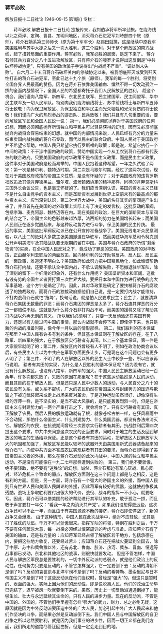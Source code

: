### 蒋军必败
解放日报十二日社论
1946-09-15
第1版()
专栏：

　　蒋军必败
    解放日报十二日社论
    捷报传来，我刘伯承将军所率劲旅，在陇海线以北之荷泽、定陶、曹县、东明间地区，消灭蒋介石进犯军刘峙部四个旅（原师），蒋介石嫡系第三师师长（原为第十军军长）赵锡田就擒，这是继续中原我军突围胜利与苏中大捷之后又一次大胜利。这三个胜利，对于整个解放区的南方战线，起了扭转局面的重要作用。蒋军必败，我军必胜的局面，是定下来了。
    蒋介石倾其兵力百分之八十五进攻解放区，只有蒋介石的喽罗才说得出这反倒是“中共破坏停战协定”，只有美国的政治骗子手说得出“内战尚不严重”、“调处尚未失败”。
    自六月二十五日蒋介石破坏关内的停战协定以来，被我彻底歼灭或受到歼灭性打击的蒋介石进犯军，至此已达十九个旅（原师）。我军的每一个胜利，将受到全国各界人民最高的赞扬。因为在蒋介石依靠美国输血、悍然不顾一切发动孤注一掷的全面内战情况下，全国人民的希望都寄托于我们人民解放区的胜利。
    趁这个机会，我们谨向八路军、新四军、东北民主联军、民主建国军、民主同盟军、华中民主联军及一切人民军队，特别向我们陇海前线将士、苏中前线将士与新四军五师将士致敬！向为保卫解放区、为保卫独立和平民主而光荣牺牲和光荣负伤的将士致敬！我们谨向广大的热烈参战的游击队、民兵致敬！我们并且有几句重要的话，要向解放区军民和全国人民说一说：
    第一，我们必须彻底抛弃对于美国政府的任何幻想，因而必须彻底抛弃所谓独立和平民主可以轻易获得的幻想，因而又必须彻底抛弃内战将会容易结束的幻想。就中国的内部情况来说，人民已经有充分的力量来结束卖国内战独裁的蒋介石专政，而代以民主的联合政府。中国人民对于美国政府并不希望它帮助，中国人民只希望它执行罗斯福的政策；即是说，希望它执行一个中间的政策：不干涉中国内政的政策，赞助中国实现一个从工农到蒋介石都有代表权的联合政府。只要美国政府的对华政策不是帝国主义政策、而是民主主义政策，这件事对于美国政府是轻而易举的。中国人民抱着这种希望，一年之久试验了两次：第一次是赫尔利、魏特迈时期，第二次是马歇尔时期。经过了这两次试验，现在对于美国政府政策的帝国主义性质，是没有怀疑的了；对于美国政府的违背罗斯福政策及其像背弃德黑兰、雅尔塔、波茨顿诸协定的精神那样，同样的背弃莫斯科三国外长会议公告，也是毫无怀疑的了。我们应当深刻认识，美国的资本主义已经不是什么自由竞争的资本主义，而是垄断资本发展到世界上空前未有的最高点的那种资本主义。应当深刻认识，第二次世界大战中，美国的名符其实的军阀是产生出来了，并且首先在美国的对外政策上实际上有了决定的发言权。这批反动的军阀，包括李海、麦克阿瑟、魏特迈等在内。现在美国的政治，在巨大的垄断资本与军阀的结合之下，帝国主义的色彩越来越浓厚，法西斯的势力在美国增长起来；而美国人民则正在逐步觉醒起来，与这种反动势力进行斗争，保卫美国的民主传统。
    最近的事实，美国这批军阀反动派已在公开宣传准备战争了。美国无线电听众民意测验，以八比二的绝对大多数主张美国撤退在华驻军，然而美驻华海军总司令柯克则公开声明美海军及其陆战队要无限期的留在中国。美国与蒋介石政府的所谓“剩余物资”的买卖，在全中国人民反对之下，竟成功了罪恶的交易。美国政府的对华政策，正由赫尔利去职后的两面政策，回向赫尔利的公开助蒋反共、反人民、反民主的一面政策，难道还不明白么？美国政府如此努力把中国殖民地化，如此慷慨帮助蒋介石打内战，还要不承认全中国内战，不承认调解失败，不愿撤退驻华军队，除了深刻的留下一个奸滑的印象外，还有什么作用呢？
    美国垄断资本和军阀、这批有钱有势的帝国主义者要打第三次世界大战，要把日本和中国作为进行战争的庞大军事基地，这个方针是确定了的。因此，其对华政策是确定了要扶植蒋介石的腐败透了的独裁政府。而蒋介石的独裁政府据他们自己说，是一定要打内战才能维持，不打内战蒋介石就怕“拖垮”。换句话说，就是怕人民要求民主；民主了，就要清算蒋介石集团无数量的罪恶；而蒋介石集团的罪恶是太多了，蒋介石连其罪恶的万分之一都赔偿不起。这就是为什么蒋介石非打内战不可，而美国的援蒋又除了帮助其打内战以外再无别的意义。
    所以我们必须明了，只要一天反动派还在美国有势力，还足以有力量过问中国的事情，那么内战就不会停下来；即使停下来，也只是新的内战的准备时期，像今年一月以后的情形那样。
    第二，我们胜利的基本保证在那里？中国人民有许多有利的条件，但其基本保证则在于解放区的存在，在于八路军、新四军的强大，在于解放区实行耕者有其田。以上三个基本保证，第一件是大家很早就明了的；第二件，解放区内外曾经有人不明了，例如在政治协商会议以后，有些民主人士以为中共应在军事方面更多让步，可是现在这个问题也会有更多人明了了；第三件，不明了的人在解放区以外的民主人士中较多一些，所以应该再行说明。
    耕者有其田的实现，为什么是人民胜利的基本保证呢？因为没有它，就没有什么解放区，也没有八路军、新四军的强大。中国人民民主解放运动已经一百余年，许多次都失败了，失败的原因在那里呢？在于这些运动虽然是人民的运动，而且其目的在于解放人民，但是还只是人民中少数人的运动，与人民百分之八十的农民没有关系，或关系不密切，广大的农民仍然在帝国主义与封建势力的压迫与欺骗之下被迫武装起来或走上战场来反对革命，于是这种运动虽然很好，却像没有生根的浮萍一样，是不坚实的，是当不起大风暴的，是只能轰轰烈烈一时，但是在帝国主义与封建势力的一两个严重打击之下，就会坍台了。只有实行耕者有其田，真正解放了农民，然后人民的解放运动就有了根，就像苍松古柏一样，在狂风暴雨中不会动摇，那怕什么帝国主义、什么封建势力、什么美国武器，都没有办法来消灭它。解放区的农民，在抗战期间曾经三次要求实行耕者有其田，抗战胜利后第四次提出这个要求，中共中央同意这次农民的正当要求，同时对于地主的生活及回到解放区的地主的生活给以保证。正是这个耕者有其田的运动，把解放区人民解放军大大的巩固和加强了，解放区军民能以较坏的武器歼灭由美国用新式武器装备起来的蒋介石军。向使中共方面不答应农民实现耕者有其田的要求，而蒋介石却得到了美国帝国主义者的外援，那么在蒋介石发动的此次内战中，中国人民的独立和平民主运动，不是没有可能像在一九二七年那样遭到失败的。
    第三，我们绝不要骄傲，绝不要轻敌，绝不要有“速胜论”的幻想。诚然，蒋介石那边有军心厌战、民心反对、经济危机三个致命的弱点，解放区方面则在这三个问题上都是与之相反，这是有利的方面。但是，另一方面，蒋介石有一个强大的帝国主义的外援，而中国人民则只有世界人民和美国人民舆论的外援，因此蒋军有较好的武器，这就使战争极其残酷，战场上争取胜利要付出很大的代价，战役、战斗的指挥一不小心，就要吃亏。因此，蒋介石可以借美国的经济帮助进行其军队的补充，敢于孤注一掷，而且敢于声言要打一年仗：“看我一年之内消灭共产党”。如果我们设想得更远些，这次战争还可以不止一年，而且由于有美国源源不断的接济，蒋介石即使停战了，新的战争又会爆发。
    由于这种情形，中国人民在此次战争中，绝对不应轻敌，尤其是打了胜仗的队伍，千万不可以骄傲起来。指挥军队的将领，特别在胜利之后，千万不要有任何疏忽大意，每一战役必须经过慎密周详的考虑与准备。应知蒋介石有了美国的输血，还是有力量的；应知蒋军已经占领了解放区若干地方，包括承德在内，要把这些地方收复，还要经过苦斗；应知蒋介石还在把战火蔓延到全国去，除了中原、苏中和冀鲁豫以外，还有苏北、鲁南、胶济、热河、冀东、晋南、绥远等战事都已发动，东北和其他地区的战事，则很快就要发动。
    但是不管怎样，中国人民与解放区军民总是要胜利的，一切中外反动派的总弱点，就是他们政治上的反动性。任何势力只要是反动的，不管它怎样强大，它一定要倒下去：反动的清朝不是倒了吗？反动的袁世凯与北洋军阀不是倒了吗？反动的希特勒、墨索里尼与日本帝国主义不是倒了吗？这些反动派在他们当权时，曾经是“强大”的，但这只是暂时的、表面的强大，实际上因为他们的反动性，即是说脱离人民，他们的政治生命早已完结了，迟早被风一吹就要倒下来的。果然，历史上一切反动派通通倒掉了，能够生长、壮大与永远延续其生命的，只有人民的进步力量。现在的反动派，不管是中国的、外国的，不管他们手里握有怎样“强大”的武力、财力，总之必倒无疑。这原因就是因为中外反动派要压迫中外的广大人民，势必引起中外广大人民起来和他们作坚决的斗争，而结果必然是反动派倒下去。我们中国人民与中国解放区的自卫战争之所以必然要胜利，就是因为我们事业的进步性，因而一切正义都在我们方面，我们所走的道路尽管迂回曲折，但是一定会走到目的地。
